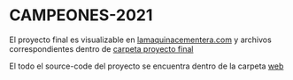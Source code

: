 # CAMPEONES-2021

El proyecto final es visualizable en [lamaquinacementera.com](http://www.lamaquinacementera.com/) y archivos correspondientes dentro de [carpeta proyecto final](https://github.com/Ingenieria-de-Software-2021-ITAM/CAMPEONES-2021/tree/main/proyecto-final)

El todo el source-code del proyecto se encuentra dentro de la carpeta [web](https://github.com/Ingenieria-de-Software-2021-ITAM/CAMPEONES-2021/tree/main/web)
